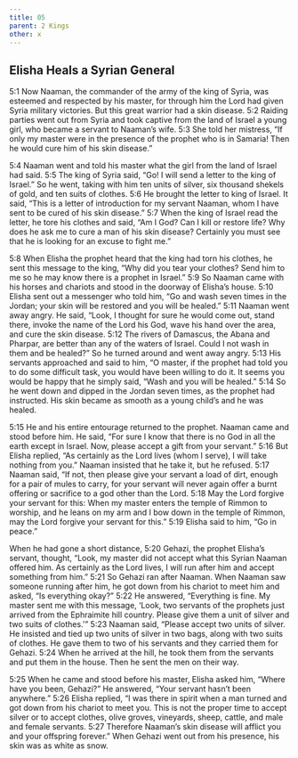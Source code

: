 ```yaml
---
title: 05
parent: 2 Kings
other: x
---
```


## Elisha Heals a Syrian General

<a name="5:1">5:1</a> Now Naaman, the commander of the army of the king of Syria, was esteemed and respected by his master, for through him the Lord had given Syria military victories. But this great warrior had a skin disease. <a name="5:2">5:2</a> Raiding parties went out from Syria and took captive from the land of Israel a young girl, who became a servant to Naaman’s wife. <a name="5:3">5:3</a> She told her mistress, “If only my master were in the presence of the prophet who is in Samaria! Then he would cure him of his skin disease.”

<a name="5:4">5:4</a> Naaman went and told his master what the girl from the land of Israel had said. <a name="5:5">5:5</a> The king of Syria said, “Go! I will send a letter to the king of Israel.” So he went, taking with him ten units of silver, six thousand shekels of gold, and ten suits of clothes. <a name="5:6">5:6</a> He brought the letter to king of Israel. It said, “This is a letter of introduction for my servant Naaman, whom I have sent to be cured of his skin disease.” <a name="5:7">5:7</a> When the king of Israel read the letter, he tore his clothes and said, “Am I God? Can I kill or restore life? Why does he ask me to cure a man of his skin disease? Certainly you must see that he is looking for an excuse to fight me.”

<a name="5:8">5:8</a> When Elisha the prophet heard that the king had torn his clothes, he sent this message to the king, “Why did you tear your clothes? Send him to me so he may know there is a prophet in Israel.” <a name="5:9">5:9</a> So Naaman came with his horses and chariots and stood in the doorway of Elisha’s house. <a name="5:10">5:10</a> Elisha sent out a messenger who told him, “Go and wash seven times in the Jordan; your skin will be restored and you will be healed.” <a name="5:11">5:11</a> Naaman went away angry. He said, “Look, I thought for sure he would come out, stand there, invoke the name of the Lord his God, wave his hand over the area, and cure the skin disease. <a name="5:12">5:12</a> The rivers of Damascus, the Abana and Pharpar, are better than any of the waters of Israel. Could I not wash in them and be healed?” So he turned around and went away angry. <a name="5:13">5:13</a> His servants approached and said to him, “O master, if the prophet had told you to do some difficult task, you would have been willing to do it. It seems you would be happy that he simply said, “Wash and you will be healed.” <a name="5:14">5:14</a> So he went down and dipped in the Jordan seven times, as the prophet had instructed. His skin became as smooth as a young child’s and he was healed.

<a name="5:15">5:15</a> He and his entire entourage returned to the prophet. Naaman came and stood before him. He said, “For sure I know that there is no God in all the earth except in Israel. Now, please accept a gift from your servant.” <a name="5:16">5:16</a> But Elisha replied, “As certainly as the Lord lives (whom I serve), I will take nothing from you.” Naaman insisted that he take it, but he refused. <a name="5:17">5:17</a> Naaman said, “If not, then please give your servant a load of dirt, enough for a pair of mules to carry, for your servant will never again offer a burnt offering or sacrifice to a god other than the Lord. <a name="5:18">5:18</a> May the Lord forgive your servant for this: When my master enters the temple of Rimmon to worship, and he leans on my arm and I bow down in the temple of Rimmon, may the Lord forgive your servant for this.” <a name="5:19">5:19</a> Elisha said to him, “Go in peace.”

When he had gone a short distance, <a name="5:20">5:20</a> Gehazi, the prophet Elisha’s servant, thought, “Look, my master did not accept what this Syrian Naaman offered him. As certainly as the Lord lives, I will run after him and accept something from him.” <a name="5:21">5:21</a> So Gehazi ran after Naaman. When Naaman saw someone running after him, he got down from his chariot to meet him and asked, “Is everything okay?” <a name="5:22">5:22</a> He answered, “Everything is fine. My master sent me with this message, ‘Look, two servants of the prophets just arrived from the Ephraimite hill country. Please give them a unit of silver and two suits of clothes.’” <a name="5:23">5:23</a> Naaman said, “Please accept two units of silver. He insisted and tied up two units of silver in two bags, along with two suits of clothes. He gave them to two of his servants and they carried them for Gehazi. <a name="5:24">5:24</a> When he arrived at the hill, he took them from the servants and put them in the house. Then he sent the men on their way.

<a name="5:25">5:25</a> When he came and stood before his master, Elisha asked him, “Where have you been, Gehazi?” He answered, “Your servant hasn’t been anywhere.” <a name="5:26">5:26</a> Elisha replied, “I was there in spirit when a man turned and got down from his chariot to meet you. This is not the proper time to accept silver or to accept clothes, olive groves, vineyards, sheep, cattle, and male and female servants. <a name="5:27">5:27</a> Therefore Naaman’s skin disease will afflict you and your offspring forever.” When Gehazi went out from his presence, his skin was as white as snow.
